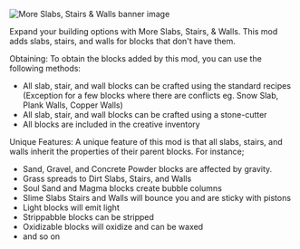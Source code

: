![More Slabs, Stairs & Walls banner image](https://i.imgur.com/um1jZGf.png)

Expand your building options with More Slabs, Stairs, & Walls. This mod adds slabs, stairs, and walls for blocks that don't have them.

Obtaining:
To obtain the blocks added by this mod, you can use the following methods:
- All slab, stair, and wall blocks can be crafted using the standard recipes (Exception for a few blocks where there are conflicts eg. Snow Slab, Plank Walls, Copper Walls)
- All slab, stair, and wall blocks can be crafted using a stone-cutter
- All blocks are included in the creative inventory

Unique Features:
A unique feature of this mod is that all slabs, stairs, and walls inherit the properties of their parent blocks. For instance;
- Sand, Gravel, and Concrete Powder blocks are affected by gravity.
- Grass spreads to Dirt Slabs, Stairs, and Walls
- Soul Sand and Magma blocks create bubble columns
- Slime Slabs Stairs and Walls will bounce you and are sticky with pistons
- Light blocks will emit light
- Strippabble blocks can be stripped
- Oxidizable blocks will oxidize and can be waxed
- and so on